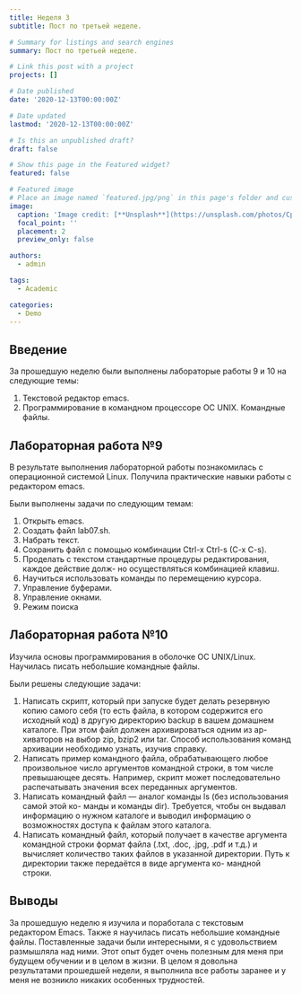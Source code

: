 ```yaml
---
title: Неделя 3
subtitle: Пост по третьей неделе.

# Summary for listings and search engines
summary: Пост по третьей неделе.

# Link this post with a project
projects: []

# Date published
date: '2020-12-13T00:00:00Z'

# Date updated
lastmod: '2020-12-13T00:00:00Z'

# Is this an unpublished draft?
draft: false

# Show this page in the Featured widget?
featured: false

# Featured image
# Place an image named `featured.jpg/png` in this page's folder and customize its options here.
image:
  caption: 'Image credit: [**Unsplash**](https://unsplash.com/photos/CpkOjOcXdUY)'
  focal_point: ''
  placement: 2
  preview_only: false

authors:
  - admin

tags:
  - Academic

categories:
  - Demo
---
```


## Введение
За прошедшую неделю были выполнены лабораторые работы 9 и 10 на следующие темы:

1. Текстовой редактор emacs.
2. Программирование в командном процессоре ОС UNIX. Командные файлы.

## Лабораторная работа №9

В результате выполнения лабораторной работы познакомилась с операционной системой Linux. Получила практические навыки работы с редактором emacs.

Были выполнены задачи по следующим темам:

1. Открыть emacs.
2. Создать файл lab07.sh.
3. Набрать текст.
4. Сохранить файл с помощью комбинации Ctrl-x Ctrl-s (C-x C-s).
5. Проделать с текстом стандартные процедуры редактирования, каждое действие долж-
но осуществляться комбинацией клавиш.
6. Научиться использовать команды по перемещению курсора.
7. Управление буферами.
8. Управление окнами.
9. Режим поиска

## Лабораторная работа №10

Изучила основы программирования в оболочке ОС UNIX/Linux. Научилась писать небольшие командные файлы.

Были решены следующие задачи:

1. Написать скрипт, который при запуске будет делать резервную копию самого себя (то
есть файла, в котором содержится его исходный код) в другую директорию backup
в вашем домашнем каталоге. При этом файл должен архивироваться одним из ар-
хиваторов на выбор zip, bzip2 или tar. Способ использования команд архивации
необходимо узнать, изучив справку.
2. Написать пример командного файла, обрабатывающего любое произвольное число
аргументов командной строки, в том числе превышающее десять. Например, скрипт
может последовательно распечатывать значения всех переданных аргументов.
3. Написать командный файл — аналог команды ls (без использования самой этой ко-
манды и команды dir). Требуется, чтобы он выдавал информацию о нужном каталоге
и выводил информацию о возможностях доступа к файлам этого каталога.
4. Написать командный файл, который получает в качестве аргумента командной строки
формат файла (.txt, .doc, .jpg, .pdf и т.д.) и вычисляет количество таких файлов
в указанной директории. Путь к директории также передаётся в виде аргумента ко-
мандной строки.

## Выводы

За прошедшую неделю я изучила и поработала с текстовым редактором Emacs. Также я научилась писать небольшие командные файлы. Поставленные задачи были интересными, я с удовольствием размышляла над ними. Этот опыт будет очень полезным для меня при будущем обучении и в целом в жизни. В целом я довольна результатами прошедшей недели, я выполнила все работы заранее и у меня не возникло никаких особенных трудностей.


